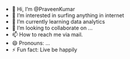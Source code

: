 - 👋 Hi, I’m @PraveenKumar
- 👀 I’m interested in surfing anything in internet
- 🌱 I’m currently learning data analytics
- 💞️ I’m looking to collaborate on ...
- 📫 How to reach me via mail.
- 😄 Pronouns: ...
- ⚡ Fun fact: Live be happily

<!---
Praveen96-matrix/Praveen96-matrix is a ✨ special ✨ repository because its `README.md` (this file) appears on your GitHub profile.
You can click the Preview link to take a look at your changes.
--->
